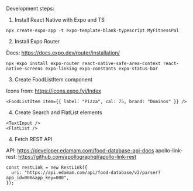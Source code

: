 Development steps:

1. Install React Native with Expo and TS

```
npx create-expo-app -t expo-template-blank-typescript MyFitnessPal
```

2. Install Expo Router

Docs: https://docs.expo.dev/router/installation/

```
npx expo install expo-router react-native-safe-area-context react-native-screens expo-linking expo-constants expo-status-bar
```

3. Create FoodListItem component

Icons from: https://icons.expo.fyi/Index

```
<FoodListItem item={{ label: "Pizza", cal: 75, brand: "Dominos" }} />
```

4. Create Search and FlatList elements

```
<TextInput />
<FlatList />
```

4. Fetch REST API

API: https://developer.edamam.com/food-database-api-docs
apollo-link-rest: https://github.com/apollographql/apollo-link-rest

```
const restLink = new RestLink({
  uri: "https://api.edamam.com/api/food-database/v2/parser?app_id=000&app_key=000",
});

```
